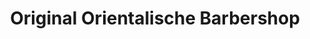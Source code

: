 ---
title: "Original Orientalische Barbershop"
url: /mannheim/original-orientalische-barbershop/
shop: Friseur
---